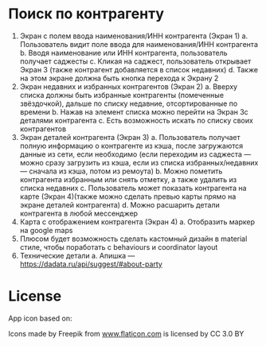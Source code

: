 # Поиск по контрагенту

1. Экран с полем ввода наименования/ИНН контрагента (Экран 1)
a. Пользователь видит поле ввода для наименования/ИНН контрагента
b. Вводя наименование или ИНН контрагента, пользователь получает
саджесты
c. Кликая на саджест, пользователь открывает Экран 3 ​(также контрагент
добавляется в список недавних)
d. Также на этом экране должна быть кнопка перехода к Экрану 2
2. Экран недавних и избранных контрагентов (Экран 2)
a. Вверху списка должны быть избранные контрагенты (помеченные
звёздочкой), дальше по списку недавние, отсортированные по времени
b. Нажав на элемент списка можно перейти на Экран 3​с деталями
контрагента
c. Есть возможность искать по списку своих контрагентов
3. Экран деталей контрагента (Экран 3)
a. Пользователь получает полную информацию о контрагенте из кэша,
после загружаются данные из сети, если необходимо (если переходим
из саджеста — можно сразу загрузить из кэша, если из списка
избранных/недавних — сначала из кэша, потом из ремоута)
b. Можно пометить контрагента избранным или снять отметку, а также
удалить из списка недавних
c. Пользователь может показать контрагента на карте (Экран 4)​(также
можно сделать превью карты прямо на экране деталей контрагента)
d. Можно расшарить детали контрагента в любой мессенджер
4. Карта с отображением контрагента (Экран 4)
a. Отобразить маркер на google maps
5. Плюсом будет возможность сделать кастомный дизайн в material стиле, чтобы
поработать с behaviours и coordinator layout
6. Технические детали
a. Апишка — https://dadata.ru/api/suggest/#about-party

# License

App icon based on:

Icons made by Freepik from www.flaticon.com is licensed by CC 3.0 BY